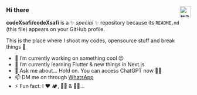 ### Hi there <img align="right" alt="wave" width="30" src="https://github.com/codeXsafi/CodesBySafi/blob/main/wave.gif">

<!--<a style="margin-bottom:1rem;overflow:hidden;max-height:200px;">
  <img align="right" alt="Coding" width="100%" src="https://raw.githubusercontent.com/codeXsafi/codeXsafi/main/banner.jpg">
</figure> -->

**codeXsafi/codeXsafi** is a ✨ _special_ ✨ repository because its `README.md` (this file) appears on your GitHub profile.

This is the place where I shoot my codes, opensource stuff and break things 🤣

- 🔭 I’m currently working on something cool 😉
- 🌱 I’m currently learning Flutter & new things in Next.js
- 💬 Ask me about... Hold on. You can access ChatGPT now 🤷‍♂️
- 📫 DM me on through <a href="https://wa.me/+94778503030">WhatsApp</a>
- ⚡ Fun fact: I ❤️ 🏕️, 🍱🍟 & 🛌🏻...
